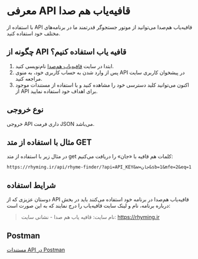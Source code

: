 # معرفی API قافیه‌یاب هم صدا
با استفاده از API قافیه‌یاب هم‌صدا می‌توانید از موتور جستجوگر قدرتمند ما در برنامه‌های مختلف خود استفاده کنید.
## چگونه از API قافیه یاب استفاده کنیم؟
1. ابتدا در سایت [قافیه‌یاب هم‌صدا](https://rhyming.ir/) نام‌نویسی کنید.
1. پس از وارد شدن به حساب کاربری خود، به منوی API در پیشخوان کاربری سایت مراجعه کنید.
1. اکنون می‌توانید کلید دسترسی خود را مشاهده کنید و با استفاده از مستندات موجود از API برای اهداف خود استفاده نمایید.

## نوع خروجی
خروجی API داری فرمت JSON می‌باشد.

## مثال با استفاده از متد GET
در مثال زیر با استفاده از متد get کلمات هم قافیه با «جان» را دریافت می‌کنیم:

```
https://rhyming.ir/api/rhyme-finder/?api=API_KEY&w=جان&sb=1&mfe=2&eq=1
```

## شرایط استفاده
دوستان عزیزی که از API قافیه‌یاب هم‌صدا در برنامه خود استفاده می‌کنند باید در بخش درباره برنامه، نام و لینک سایت قافیه‌یاب را درج نمایند که به این صورت است:
> نام سایت: قافیه یاب هم صدا - نشانی سایت: https://rhyming.ir
## Postman
[مستندات API در Postman](https://documenter.getpostman.com/view/11355268/UVkqsFES) 

